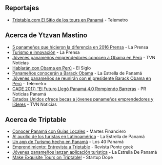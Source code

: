 ## Reportajes
* [Triptable.com El Sitio de los tours en Panamá](http://www.telemetro.com/actualidad/minuto_tecnologico_claro/Triptablecom-sitio-tours-Panama_3_944635541.html) - Telemetro

## Acerca de Ytzvan Mastino
* [5 panameños que hicieron la diferencia en 2016 Prensa](http://www.prensa.com/elcinquito/panamenos-hicieron-diferencia_0_4629287034.html) - La Prensa
* [Turismo e innovación](http://impresa.prensa.com/vivir/Turismo-innovacion_0_4228827224.html) - La Prensa
* [Jóvenes panameños emprendedores conocen a Obama en Perú](https://www.tvn-2.com/nacionales/jovenes-panamenos-emprendedores-conoceran-Obama-Peru_0_4624787510.html) - TVN Noticias
* [Hablarán con Obama en Perú](http://elsiglo.com.pa/panama/hablaran-obama-peru/23971794) - El Siglo
* [Panameños conocerán a Barack Obama](http://laestrella.com.pa/panama/nacional/panamenos-conoceran-barack-obama/23971691) - La Estrella de Panamá
* [Jóvenes panameños se reunirán con el presidente Barack Obama en Perú](http://www.telemetro.com/lasbuenasnoticias/Jovenes-presidente-Barack-Obama-Peru_0_973103270.html) - Telemetro
* [CADE 2017: “El Futuro Llegó Panamá 4.0 Rompiendo Barreras](http://prnoticiaspanama.com/cade-2017-el-futuro-llego-panama-4-0-rompiendo-barreras/) - PR Noticias Panamá
* [Estados Unidos ofrece becas a jóvenes panameños emprendedores y líderes](https://www.tvn-2.com/nacionales/Estados-Unidos-becas-jovenes-emprendedores-lideres-Panama-Noticias_0_4736526346.html) - TVN Noticias


## Acerca de Triptable
* [Conocer Panamá con Guias Locales](http://www.martesfinanciero.com/history/2016/06/14/emprendedores.asp) - Martes Financiero
* [Al auxilio de los turistas en Latinoamérica](http://laestrella.com.pa/vida-de-hoy/tecnologia/auxilio-turistas-latinoamerica/23869840) - La Estrella de Panamá
* [Un app de Turismo hecho en Panamá](http://los40.com.pa/los40/2015/08/04/actualidad/1438720093_394988.html) - Los 40 Panamá
* [Emprendimiento: Entrevista a Triptable](http://pontegeekpty.com/triptable/) - Revista Ponte geek
* [Jóvenes panameños lanzan aplicación turística](http://laestrella.com.pa/vida-de-hoy/tecnologia/jovenes-panamenos-lanzan-aplicacion-turistica/23815013) - La Estrella De Panamá
* [Make Exquisite Tours on Triptable!](http://startupdope.com/triptablereview/) - Startup Dope

